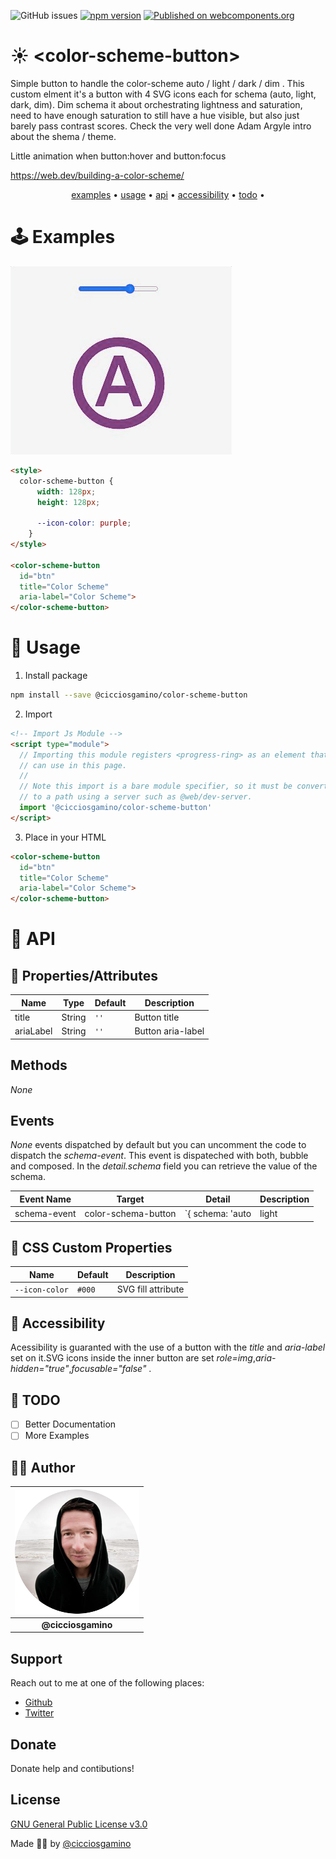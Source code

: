 ![GitHub issues](https://img.shields.io/github/issues/CICCIOSGAMINO/color-scheme-button)
[![npm version](https://badgen.net/npm/v/@cicciosgamino/progress-ring)](https://www.npmjs.com/package/@cicciosgamino/color-scheme-button)
[![Published on webcomponents.org](https://img.shields.io/badge/webcomponents.org-published-blue.svg)](https://www.webcomponents.org/element/cicciosgamino/color-scheme-button)

# ☀️ \<color-scheme-button\>

Simple button to handle the color-scheme auto / light / dark / dim . This custom elment it's a button with 4 SVG icons each for schema (auto, light, dark, dim). Dim schema it about orchestrating lightness and saturation, need to have enough saturation to still have a hue visible, but also just barely pass contrast scores. Check the very well done Adam Argyle intro about the shema / theme.

Little animation when button:hover and button:focus

https://web.dev/building-a-color-scheme/
      
<p align="center">
  <a href="#examples">examples</a> •
  <a href="#usage">usage</a> •
  <a href="#api">api</a> •
  <a href="#accessibility">accessibility</a> •
  <a href="#todo">todo</a> •
</p>

# 🕹️ Examples

![Color Scheme Button](https://raw.githubusercontent.com/CICCIOSGAMINO/web.cicciosgamino.github.io/master/public/images/exampleSchemaButton.gif)

```html
<style>
  color-scheme-button {
      width: 128px;
      height: 128px;

      --icon-color: purple;
    }
</style>

<color-scheme-button
  id="btn"
  title="Color Scheme"
  aria-label="Color Scheme">
</color-scheme-button>
```


# 🚀 Usage

1. Install package
```bash
npm install --save @cicciosgamino/color-scheme-button
```

2. Import
```html
<!-- Import Js Module -->
<script type="module">
  // Importing this module registers <progress-ring> as an element that you
  // can use in this page.
  //
  // Note this import is a bare module specifier, so it must be converted
  // to a path using a server such as @web/dev-server.
  import '@cicciosgamino/color-scheme-button'
</script>
```

3. Place in your HTML
```html
<color-scheme-button
  id="btn"
  title="Color Scheme"
  aria-label="Color Scheme">
</color-scheme-button>
```

# 🐝 API

## 📒 Properties/Attributes

|    Name     |  Type   | Default  |  Description
| ----------- | ------- | -------- | --------------
|  title      | String  |   `''`   | Button title
|  ariaLabel  | String  |   `''`   | Button aria-label

## Methods
*None*

## Events
*None* events dispatched by default but you can uncomment the code to dispatch the *schema-event*. This event is dispateched with both, bubble and composed. In the *detail.schema* field you can retrieve the value of the schema.

|   Event Name |     Target     |    Detail    | Description
| ------------ | -------------- | ------------ | --------------
| schema-event |  color-schema-button  |  `{ schema: 'auto | light | dark | dim' }`  | Fired when button clicked

## 🧁 CSS Custom Properties

|       Name      | Default | Description
| --------------- | ------- | --------------------
| `--icon-color`  | `#000`  | SVG fill attribute

## 💪 Accessibility
Acessibility is guaranted with the use of a button with the *title* and *aria-label* set on it.SVG icons inside the inner button are set *role=img*,*aria-hidden="true"*,*focusable="false"* .

## 🔧 TODO
- [ ] Better Documentation
- [ ] More Examples

## 🧑‍💻 Author
| [![@cicciosgamino](https://raw.githubusercontent.com/CICCIOSGAMINO/cicciosgamino.github.io/master/images/justme%40412x412_round.png)](https://www.linkedin.com/in/marco-canali-859b6a52/) 	|
|:------------------------------------------------------------------------------------------:	|
|                                    **@cicciosgamino**                                      	|

## Support
Reach out to me at one of the following places:

- [Github](https://github.com/CICCIOSGAMINO)
- [Twitter](https://twitter.com/cicciosgamino)

## Donate
Donate help and contibutions!

## License
[GNU General Public License v3.0](https://github.com/CICCIOSGAMINO/init/blob/master/LICENSE)

Made 🧑‍💻 by [@cicciosgamino](https://cicciosgamino.web.app)
